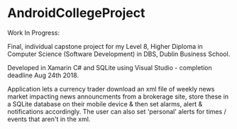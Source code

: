 # AndroidCollegeProject

Work In Progress:



Final, individual capstone project for my Level 8, Higher Diploma in Computer Science (Software Development)
in DBS, Dublin Business School.

Developed in Xamarin C# and SQLite using Visual Studio - completion deadline Aug 24th 2018.

Application lets a currency trader download an xml file of weekly news market impacting news announcments from a 
brokerage site, store these in a SQLite database on their mobile device & then set alarms, alert & notifications accordingly.
The user can also set 'personal' alerts for times / events that aren't in the xml.
